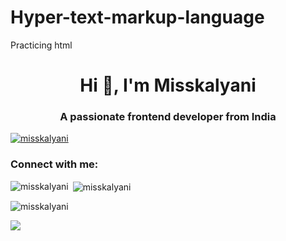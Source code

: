# Hyper-text-markup-language
Practicing html


<h1 align="center">Hi 👋, I'm Misskalyani</h1>
<h3 align="center">A passionate frontend developer from India</h3>

<p align="left"> <a href="https://github.com/ryo-ma/github-profile-trophy"><img src="https://github-profile-trophy.vercel.app/?username=misskalyani" alt="misskalyani" /></a> </p>

<h3 align="left">Connect with me:</h3>
<p align="left">
</p>

<p><img align="left" src="https://github-readme-stats.vercel.app/api/top-langs?username=misskalyani&show_icons=true&locale=en&layout=compact" alt="misskalyani" /></p>

<p>&nbsp;<img align="center" src="https://github-readme-stats.vercel.app/api?username=misskalyani&show_icons=true&locale=en" alt="misskalyani" /></p>

<p><img align="center" src="https://github-readme-streak-stats.herokuapp.com/?user=misskalyani&" alt="misskalyani" /></p>

![](https://github-readme-streak-sats.herokuapp.com/?user=misskalyani&theme=radical&hide_border=false)<br/>